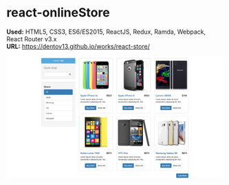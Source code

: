 # react-onlineStore

**Used:** HTML5, CSS3, ES6/ES2015, ReactJS, Redux, Ramda, Webpack, React Router v3.x<br>
**URL:** https://dentov13.github.io/works/react-store/<br>

<img src="preview.jpg">
